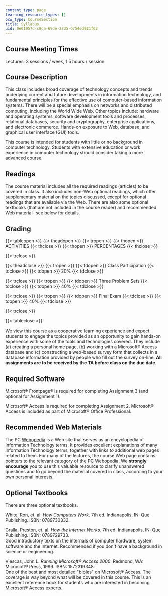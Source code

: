 ```yaml
---
content_type: page
learning_resource_types: []
ocw_type: CourseSection
title: Syllabus
uid: 0e01957d-c8da-69de-2735-6754ed921f62
---
```


Course Meeting Times
--------------------

Lectures: 3 sessions / week, 1.5 hours / session

Course Description
------------------

This class includes broad coverage of technology concepts and trends underlying current and future developments in information technology, and fundamental principles for the effective use of computer-based information systems. There will be a special emphasis on networks and distributed computing, including the World Wide Web. Other topics include: hardware and operating systems, software development tools and processes, relational databases, security and cryptography, enterprise applications, and electronic commerce. Hands-on exposure to Web, database, and graphical user interface (GUI) tools.

This course is intended for students with little or no background in computer technology. Students with extensive education or work experience in computer technology should consider taking a more advanced course.

Readings
--------

The course material includes all the required readings (articles) to be covered in class. It also includes non-Web optional readings, which offer supplementary material on the topics discussed, except for optional readings that are available via the Web. There are also some optional textbooks (that are not included in the course reader) and recommended Web material- see below for details.

Grading
-------

{{< tableopen >}}
{{< theadopen >}}
{{< tropen >}}
{{< thopen >}}
ACTIVITIES
{{< thclose >}}
{{< thopen >}}
PERCENTAGES
{{< thclose >}}

{{< trclose >}}

{{< theadclose >}}
{{< tropen >}}
{{< tdopen >}}
Class Participation
{{< tdclose >}}
{{< tdopen >}}
20%
{{< tdclose >}}

{{< trclose >}}
{{< tropen >}}
{{< tdopen >}}
Three Problem Sets
{{< tdclose >}}
{{< tdopen >}}
40%
{{< tdclose >}}

{{< trclose >}}
{{< tropen >}}
{{< tdopen >}}
Final Exam
{{< tdclose >}}
{{< tdopen >}}
40%
{{< tdclose >}}

{{< trclose >}}

{{< tableclose >}}

We view this course as a cooperative learning experience and expect students to engage the topics provided as an opportunity to gain hands-on experience with some of the tools and technologies covered. They include (a) creating a personal home page, (b) working with a Microsoft® Access database and (c) constructing a web-based survey form that collects in a database information provided by people who fill out the survey on-line. **All assignments are to be received by the TA before class on the due date**.

Required Software
-----------------

Microsoft® Frontpage® is required for completing Assignment 3 (and optional for Assignment 1).

Microsoft® Access is required for completing Assignment 2. Microsoft® Access is included as part of Microsoft® Office Professional.

Recommended Web Materials
-------------------------

The PC [Webopedia](http://www.pcwebopedia.com/) is a Web site that serves as an encyclopedia of Information Technology terms. It provides excellent explanations of many Information Technology terms, together with links to additional web pages related to them. For many of the lectures, the course Web page contains pointers to the relevant category of the PC Webopedia. We **strongly encourage** you to use this valuable resource to clarify unanswered questions and to go beyond the material covered in class, according to your own personal interests.

Optional Textbooks
------------------

There are three optional textbooks.

White, Ron, et. al. _How Computers Work_. 7th ed. Indianapolis, IN: Que Publishing. ISBN: 0789730332.

Gralla, Preston, et. al. _How the Internet Works_. 7th ed. Indianapolis, IN: Que Publishing. ISBN: 0789729733.  
Good introductory texts on the internals of computer hardware, system software and the Internet. Recommended if you don't have a background in science or engineering.

Viescas, John L. _Running Microsoft® Access 2000_. Redmond, WA: Microsoft® Press, 1999. ISBN: 1572319348.  
One of the best and most detailed "bibles" on Microsoft® Access. The coverage is way beyond what will be covered in this course. This is an excellent reference book for students who are interested in becoming Microsoft® Access experts.